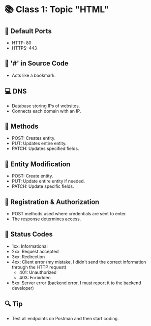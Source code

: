 # 📚 Class 1: Topic "HTML"

## 🔗 Default Ports
- HTTP: 80
- HTTPS: 443

## 🔖 '#' in Source Code
- Acts like a bookmark.

## 💻 DNS
- Database storing IPs of websites.
- Connects each domain with an IP.

## 🔧 Methods
- POST: Creates entity.
- PUT: Updates entire entity.
- PATCH: Updates specified fields.

## 🔄 Entity Modification
- POST: Create entity.
- PUT: Update entire entity if needed.
- PATCH: Update specific fields.

## 🔑 Registration & Authorization
- POST methods used where credentials are sent to enter.
- The response determines access.

## 🚦 Status Codes
- 1xx: Informational
- 2xx: Request accepted
- 3xx: Redirection
- 4xx: Client error (my mistake, I didn't send the correct information through the HTTP request)
  - 401: Unauthorized
  - 403: Forbidden
- 5xx: Server error (backend error, I must report it to the backend developer)

## 🔍 Tip
- Test all endpoints on Postman and then start coding.
